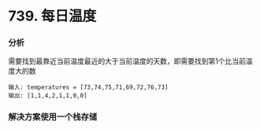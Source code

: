 # 739. 每日温度

### 分析
需要找到最靠近当前温度最近的大于当前温度的天数，即需要找到第1个比当前温度大的数
```
输入: temperatures = [73,74,75,71,69,72,76,73]
输出: [1,1,4,2,1,1,0,0]
```

### 解决方案使用一个栈存储